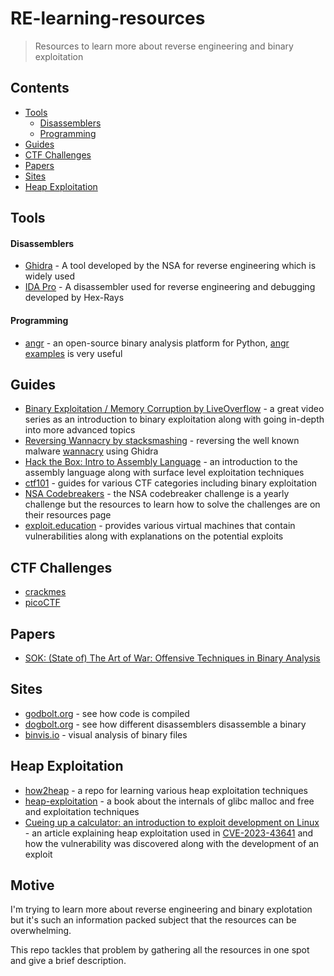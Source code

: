 # RE-learning-resources
> Resources to learn more about reverse engineering and binary exploitation
## Contents
- [Tools](#tools)
    - [Disassemblers](#disassemblers)
    - [Programming](#programming)
- [Guides](#guides)
- [CTF Challenges](#ctf-challenges)
- [Papers](#papers)
- [Sites](#sites)
- [Heap Exploitation](#heap-exploitation)

## Tools
#### Disassemblers
- [Ghidra](https://ghidra-sre.org/) - A tool developed by the NSA for reverse engineering which is widely used
- [IDA Pro](https://hex-rays.com/ida-pro/) - A disassembler used for reverse engineering and debugging developed by Hex-Rays
#### Programming
- [angr](https://angr.io/) - an open-source binary analysis platform for Python, [angr examples](https://docs.angr.io/en/latest/examples.html) is very useful

## Guides
- [Binary Exploitation / Memory Corruption by LiveOverflow](https://www.youtube.com/playlist?list=PLhixgUqwRTjxglIswKp9mpkfPNfHkzyeN) - a great video series as an introduction to binary exploitation along with going in-depth into more advanced topics
- [Reversing Wannacry by stacksmashing](https://www.youtube.com/playlist?list=PLniOzp3l9V83Yf52IXJTvW9rjstdqkduP) - reversing the well known malware [wannacry](https://en.wikipedia.org/wiki/WannaCry_ransomware_attack#:~:text=WannaCry%20is%20a%20ransomware%20cryptoworm,WanaCrypt0r%202.0%2C%20and%20Wanna%20Decryptor.) using Ghidra
- [Hack the Box: Intro to Assembly Language](https://academy.hackthebox.com/module/details/85) - an introduction to the assembly language along with surface level exploitation techniques
- [ctf101](https://ctf101.org/) - guides for various CTF categories including binary exploitation
- [NSA Codebreakers](https://nsa-codebreaker.org/resources) - the NSA codebreaker challenge is a yearly challenge but the resources to learn how to solve the challenges are on their resources page
- [exploit.education](http://exploit.education/) - provides various virtual machines that contain vulnerabilities along with explanations on the potential exploits

## CTF Challenges 
- [crackmes](https://crackmes.one/)
- [picoCTF](https://picoctf.org/)

## Papers   
- [SOK: (State of) The Art of War: Offensive Techniques in Binary Analysis](https://ieeexplore.ieee.org/document/7546500)

## Sites
- [godbolt.org](https://godbolt.org/) - see how code is compiled
- [dogbolt.org](https://dogbolt.org/) - see how different disassemblers disassemble a binary
- [binvis.io](https://binvis.io/#/) - visual analysis of binary files

## Heap Exploitation
- [how2heap](https://github.com/shellphish/how2heap) - a repo for learning various heap exploitation techniques
- [heap-exploitation](https://heap-exploitation.dhavalkapil.com/) - a book about the internals of glibc malloc and free and exploitation techniques
- [Cueing up a calculator: an introduction to exploit development on Linux](https://github.blog/2023-12-06-cueing-up-a-calculator-an-introduction-to-exploit-development-on-linux/) - an article explaining heap exploitation used in [CVE-2023-43641](https://nvd.nist.gov/vuln/detail/CVE-2023-43641) and how the vulnerability was discovered along with the development of an exploit

## Motive
I'm trying to learn more about reverse engineering and binary explotation but it's such an information packed subject that the resources can be overwhelming. 

This repo tackles that problem by gathering all the resources in one spot and give a brief description.